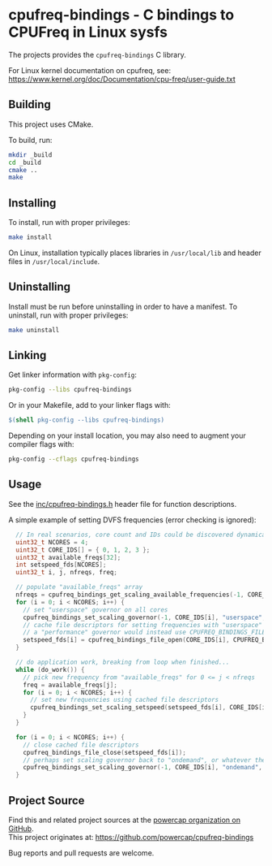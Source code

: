 # cpufreq-bindings - C bindings to CPUFreq in Linux sysfs

The projects provides the `cpufreq-bindings` C library.

For Linux kernel documentation on cpufreq, see: https://www.kernel.org/doc/Documentation/cpu-freq/user-guide.txt

## Building

This project uses CMake.

To build, run:

``` sh
mkdir _build
cd _build
cmake ..
make
```

## Installing

To install, run with proper privileges:

``` sh
make install
```

On Linux, installation typically places libraries in `/usr/local/lib` and header files in `/usr/local/include`.

## Uninstalling

Install must be run before uninstalling in order to have a manifest.
To uninstall, run with proper privileges:

``` sh
make uninstall
```

## Linking

Get linker information with `pkg-config`:

``` sh
pkg-config --libs cpufreq-bindings
```

Or in your Makefile, add to your linker flags with:

``` Makefile
$(shell pkg-config --libs cpufreq-bindings)
```

Depending on your install location, you may also need to augment your compiler flags with:

``` sh
pkg-config --cflags cpufreq-bindings
```

## Usage

See the [inc/cpufreq-bindings.h](inc/cpufreq-bindings.h) header file for function descriptions.

A simple example of setting DVFS frequencies (error checking is ignored):

```C
  // In real scenarios, core count and IDs could be discovered dynamically using other means
  uint32_t NCORES = 4;
  uint32_t CORE_IDS[] = { 0, 1, 2, 3 };
  uint32_t available_freqs[32];
  int setspeed_fds[NCORES];
  uint32_t i, j, nfreqs, freq;

  // populate "available_freqs" array
  nfreqs = cpufreq_bindings_get_scaling_available_frequencies(-1, CORE_IDS[0], available_freqs, 32);
  for (i = 0; i < NCORES; i++) {
    // set "userspace" governor on all cores
    cpufreq_bindings_set_scaling_governor(-1, CORE_IDS[i], "userspace", sizeof("userspace"));
    // cache file descriptors for setting frequencies with "userspace" governor
    // a "performance" governor would instead use CPUFREQ_BINDINGS_FILE_SCALING_MAX_FREQ
    setspeed_fds[i] = cpufreq_bindings_file_open(CORE_IDS[i], CPUFREQ_BINDINGS_FILE_SCALING_SETSPEED, -1);
  }

  // do application work, breaking from loop when finished...
  while (do_work()) {
    // pick new frequency from "available_freqs" for 0 <= j < nfreqs
    freq = available_freqs[j];
    for (i = 0; i < NCORES; i++) {
      // set new frequencies using cached file descriptors
      cpufreq_bindings_set_scaling_setspeed(setspeed_fds[i], CORE_IDS[i], freq);
    }
  }

  for (i = 0; i < NCORES; i++) {
    // close cached file descriptors
    cpufreq_bindings_file_close(setspeed_fds[i]);
    // perhaps set scaling governor back to "ondemand", or whatever the system default is
    cpufreq_bindings_set_scaling_governor(-1, CORE_IDS[i], "ondemand", sizeof("ondemand"));
  }
```

## Project Source

Find this and related project sources at the [powercap organization on GitHub](https://github.com/powercap).  
This project originates at: https://github.com/powercap/cpufreq-bindings

Bug reports and pull requests are welcome.
